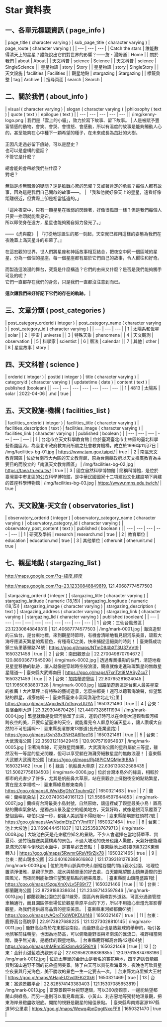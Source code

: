 # Star 資料表

## 一、各單元標題資訊 ( page_info )

| page_title
( character varying ) | sub_page_title
( character varying ) | page_route
( character varying ) |
| --- | --- | --- |
| Catch the stars | 誰能數得清天上的星星？誰能說出它們對世界的影響？——詹・湯姆遜 | Home |
| 關於我們 | about | About |
| 天文科普 | science | Science |
| 天文科普 | science | SingleScience |
| 星星物語 | story | Story |
| 星星物語 | story | SingleStory |
| 天文設施 | facilities | Facilities |
| 觀星地點 | stargazing | Stargazing |
| 標籤彙整 | tag | Archive |
| 搜尋頁面 | search | Search |

## 二、關於我們 ( about_info )

| visual
( character varying ) | slogan
( character varying ) | philosophy
( text ) | quote
( text ) | epilogue
( text ) |
| --- | --- | --- | --- | --- |
| /img/kenny-logo.png | 我們是「雲上的小貓」，致力於寫下故事、留下故事。 | 人是被賦予豐富情感的動物，會笑、會哭、會憤怒、會感動，所以有溫度的故事是能夠觸動人心的，甚至能夠在心中種下一顆希望的種子，在未來成長為茁壯的大樹。
<br />
<br />正因凡走過必留下痕跡，可以是歷史？
<br />也可以是虛構的童話？
<br />不管它是什麼？
<br />
<br />總會能夠會帶給我們些什麼？
<br />對吧？
<br />
<br />無論是虛無飄渺的疑問？還是膽戰心驚的恐懼？又或著肯定的勇氣？每個人都有故事，因為這是我們自己開啟的故事——。 | 「我和他就好像天上的星星，遠看好像距離很近，但實際上卻是相當遙遠的。」
<br />
<br />「這片夜空中，只有一顆星星在微弱的閃鑠著，好像很孤單一樣？但是我們每個人只要一抬頭就能看見它，
<br />所以即使身在遠方，星星也能夠獨自努力發光了。」
<br />
<br />——《虎與龍》 | 『打從地球誕生的那一刻起，天空就已經用這樣的姿態為我們在夜晚蓋上滿天星斗的布幕了。』
<br />
<br />在這宏觀的世界，世人們將星座和神話故事相互結合，把夜空中同一個區域的星星，分為一個個的星座，每一個星座都有屬於它們自己的故事，令人嚮往和好奇。
<br />
<br />而製造這浪漫的舞台，究竟是什麼構造？它們的由來又什麼？是否是我們能夠觸手可及的呢？
<br />它們一直都存在我們的身旁，只是我們一直都沒注意到而已。
<br />
<br />
<strong class="text-sp-color-light">這次讓我們來好好記下它們的存在的軌跡。</strong> |

## 三、文章分類 ( post_categories )

| post_category_orderid
( integer ) | post_category_name
( character varying ) | post_category_id
( character varying ) |
| --- | --- | --- |
| 1 | 太陽系和恆星 | solar |
| 2 | 宇宙 | universe |
| 3 | 特殊天象 | phenomena |
| 4 | 天文觀測 | observation |
| 5 | 科學家 | scientist |
| 6 | 曆法 | calendar |
| 7 | 其他 | other |
| 8 | 星星故事 | story |

## 四、天文科普 ( science )

| orderid
( integer ) | postid
( integer ) | title
( character varying ) | categoryid
( character varying ) | updatetime
( date ) | content
( text ) | published
(boolean) |
| --- | --- | --- | --- | --- | --- | --- |
| 1 | 4813 | 太陽系 | solar | 2022-04-06 | .md | true |

## 五、天文設施-機構 ( facilities_list )

| facilities_orderid
( integer ) | facilities_title
( character varying ) | facilities_description
( text ) | facilities_image
( character varying ) | facilities_link
( character varying ) | published
( boolean ) |
| --- | --- | --- | --- | --- | --- |
| 1 | 台北市立天文科學教育館 | 位於臺灣臺北市士林區的臺北科學藝術園區內，為臺北市政府教育局所屬之社會教育機構，成立於1996年11月7日 | /img/facilities-bg-01.jpg | https://www.tam.gov.taipei/ | true |
| 2 | 南瀛天文教育園區 | 位於台南市大內區的天文教育館，原為台南縣政府以天文推廣教育為主要目的而設立的「南瀛天文教育園區」 | /img/facilities-bg-02.jpg | https://taea.tn.edu.tw/ | true |
| 3 | 國立自然科學博物館 | 簡稱科博館，是位於臺灣臺中市北區的公立科學博物館，是中華民國國家十二項建設文化建設項下興建的首座科學博物館 | /img/facilities-bg-03.jpg | https://www.nmns.edu.tw/ch/ | true |

## 六、天文設施-天文台 ( observatories_list )

| observatory_orderid
( integer ) | observatory_category_name
( character varying ) | observatory_category_id
( character varying ) | observatory_post_content
( text ) | published
( boolean ) |
| --- | --- | --- | --- | --- |
| 1 | 研究及學術 | research | research.md | true |
| 2 | 教育單位 | education | education.md | true |
| 3 | 其他單位 | otherunit | otherunit.md | true |

## 七、觀星地點 ( stargazing_list )

http://maps.google.com/?q=緯度,經度

http://maps.google.com/?q=23.12330848849819, 121.40687774577503

| stargazing_orderid
( integer ) | stargazing_title
( character varying ) | stargazing_latitude
( numeric (18,15)) | stargazing_longitude
( numeric (18,15)) | stargazing_image
( character varying ) | stargazing_description
( text ) | stargazing_address
( character varying ) | stargazing_link
( character varying ) | stargazing_lid
( character varying ) | published
(boolean) |
| --- | --- | --- | --- | --- | --- | --- | --- | --- | --- |
| 1 | 台東：三仙台風景區 | 23.12330848849819 | 121.40687774577503 | /img/mark-0001.jpg | 海浪造型的三仙台，是台東地標，來到觀星時節時，有機會清晰地看見銀河系美景，碧藍大海呼應滿天繁星的紫藍色，有種奇幻之美，快來捕捉這絕美的時刻！ | 臺東縣成功鎮三仙里基翬路74號 | https://goo.gl/maps/NTmD84bXT3U37VVt9 | 1650321458 | true |
| 2 | 台東：南田觀景台 | 22.270049870794672 | 120.88903677645098 | /img/mark-0002.jpg | 透過專業攝影的快門，清楚地看見星星移動的軌跡，讓人就像是穿越時空般浪漫，簡直就像走進璀璨繁星的無敵星星隧道～ | 臺東縣大武鄉南田 | https://goo.gl/maps/j7xnTzti8MASyZcx7 | 1650321459 | true |
| 3 | 台東：加路蘭遊憩區 | 22.80795281624045 | 121.19650638837328 | /img/mark-0003.jpg | 加路蘭遊憩區是台東人最美星空的推薦！大片草坪上有特殊的藝術造景，怎麼拍都美！還可以聽著海浪聲，仰望繁點的群星，超療癒啊～ | 臺東縣臺東市富岡漁港往北走1公里 | https://goo.gl/maps/AgcdwR7vf5qyvUUYA | 1650321460 | true |
| 4 | 台東：長濱金剛大道 | 23.329304670426 | 121.44073286111994 | /img/mark-0004.jpg | 繁星就像是從銀河偷溜了出來，運氣好時可以在金剛大道觀看銀河橫跨夜空的美，只要仰望臺東的天空，就能看見令人屏息的滿天星斗，讓人讚嘆大自然的不可思議啊～ | 臺東縣長濱鄉東13鄉道(長光產業道路) | https://goo.gl/maps/3vh39x3NH3A6ReeT6 | 1650321461 | true |
| 5 | 台東：大武濱海公園 | 22.359312118429415 | 120.9075719954937 | /img/mark-0005.jpg | 沿著海岸線，可見群星閃爍著，大武濱海公園的星群屬於三等星，雖然沒有一等星的星光閃爍，但可以享受躺在海灘旁細數星星的無敵浪漫！ | 臺東縣大武鄉大武濱海公園 | https://goo.gl/maps/Rj48PiCMQMjnBtB8A | 1650321462 | true |
| 6 | 綠島：帆船鼻大草原 | 22.636130832588435 | 121.50827758134503 | /img/mark-0006.jpg | 位於台灣本島外的綠島，相較於都市的光害少了許多，尤其是帆船鼻大草原，站在景觀台上擁抱夜空的點點繁星，實在是太幸福啦～ | 臺東縣綠島鄉東南角 | https://goo.gl/maps/LWwkBgDfsYTouhmQ7 | 1650321463 | true |
| 7 | 蘭嶼：蘭嶼氣象站 | 22.037406340161123 | 121.55864597644853 | /img/mark-0007.jpg | 蘭嶼有台灣最美小島封號，自然原始，讓這裡成了觀星最美小島！置高點的蘭嶼氣象站，是獨占山景及星空的絕美地方，天氣好時，就像是銀河系覆蓋了整個島嶼，哪怕只是一秒，都讓人美到捨不得眨眼～ | 臺東縣蘭嶼鄉紅頭村2號 | https://goo.gl/maps/AwNsdmEfpZYY7mfR7 | 1650321464 | true |
| 8 | 台東：池上大坡池 | 23.11698444511837 | 121.22535837679713 | /img/mark-0008.jpg | 大坡池白天是花東縱谷知名的景點，不少人會選擇在當地騎單車、賞夏荷、遊竹筏趕送美麗樸素的景色。不過大坡池的夜景也讓人驚艷，天氣好便能看見滿天的星斗倒映於水面中，是賞星必去景點！ | 臺東縣池上鄉(臺9線322K東側轉入) | https://goo.gl/maps/5RwmrGRsVf6rZjx78 | 1650321465 | true |
| 9 | 台東：關山親水公園 | 23.040162889616862 | 121.17393181278385 | /img/mark-0009.jpg | 位於海岸山脈與中央山脈縱谷間的關山親水公園，地理位置清淨優雅，是親子旅遊、戲水與騎單車的好去處，白天能眺望關山鎮無邊際的田園風光，而夜間則能抬頭仰望繁星點點的絕美風景。 | 臺東縣關山鎮隆盛路1號 | https://goo.gl/maps/5zguXmXyLv5F89r77 | 1650321466 | true |
| 10 | 台東：都蘭觀海公園 | 22.8729189338634 | 121.23487143597846 | /img/mark-0010.jpg | 都蘭觀海公園位於臺11線旁，園區內有兩條對外道路，可區分通道管控車輛通行，而且園區停車場位於觀星草原平台的下方，所以不用擔心車燈光害影響觀星，為我們提供最高品質的星空美景。 | 臺東縣東河鄉都蘭61號 | https://goo.gl/maps/vAQroTKdWDKDUjf48 | 1650321467 | true |
| 11 | 台東：鹿野高台高眺亭 | 22.9173827688225 | 121.12273028810145 | /img/mark-0011.jpg | 鹿野高台為於花東縱谷南段，而鹿野高台也是熱氣球的舉辦的，吸引各地旅客前往朝聖。也因為地勢高，可以俯瞰鹿野溪與卑南溪的匯流口，視野相當開闊，幾乎無光害，是絕佳的觀星地點。 | 台東縣鹿野鄉高台路42巷84號 | https://goo.gl/maps/hMRm35kSmvkG5R6Y8 | 1650321468 | true |
| 12 | 台東：金針山湛藍若洗觀景平台 | 22.626562086369855 | 120.97615874768186 | /img/mark-0012.jpg | 位於太麻里的金針山是著名的賞花勝地，四季造訪皆能觀賞到滿山遍野不同的花朵盛開美景。除了白天可以賞花看海景外，夜晚也可欣賞星空夜景與月光海色，美不勝收的景色一生一定要去一次。 | 台東縣太麻里鄉大王村 | https://goo.gl/maps/AHapEU2vd3EKi2Xk6 | 1650321469 | true |
| 13 | 台東：富源景觀平台 | 22.828574143383403 | 121.15307085653819 | /img/mark-0013.jpg | 富源景觀平台視野遼闊，可以360度觀景，一邊能眺望都蘭山與綠島，而另一邊則可以看見卑南溪、小黃山、利吉惡地等獨特地理景觀，把東海岸景緻盡收眼底。開闊的視野是觀星的絕佳景點。 | 臺東縣卑南鄉富源197縣道56公里處 | https://goo.gl/maps/Wewq4bnDpgtNxoFF6 | 1650321470 | true |

---
